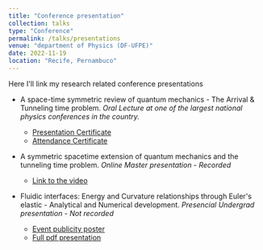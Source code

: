 ```yaml
---
title: "Conference presentation"
collection: talks
type: "Conference"
permalink: /talks/presentations
venue: "department of Physics (DF-UFPE)"
date: 2022-11-19
location: "Recife, Pernambuco"
---
```



Here I'll link my research related conference presentations

  * A space-time symmetric review of quantum mechanics - The Arrival & Tunneling time problem. *Oral Lecture at one of the largest national physics conferences in the country.*
    * [Presentation Certificate](https://sec.sbfisica.org.br/servicos/certificados/valida.asp?eveId=240&insId=714&traId=1) 
    * [Attendance Certificate](
https://sec.sbfisica.org.br/servicos/certificados/validaParticipacao.asp?eveId=240&insId=714) 

  * A symmetric spacetime extension of quantum mechanics and the tunneling time problem. *Online Master presentation - Recorded*
    * [Link to the video](https://youtu.be/X2jTDtR0kKk)

  * Fluidic interfaces: Energy and Curvature relationships through Euler's elastic - Analytical and Numerical development. *Presencial Undergrad presentation - Not recorded*
    * [Event publicity poster](https://www.facebook.com/dadfufpe/photos/2027476990910303)
    * [Full pdf presentation](https://github.com/REsteche/REsteche.github.io/blob/master/images/Apresenta%C3%A7%C3%A3o_coloquio_jr.pdf)
